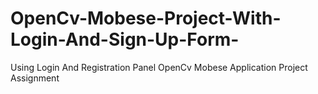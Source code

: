 # OpenCv-Mobese-Project-With-Login-And-Sign-Up-Form-
Using Login And Registration Panel OpenCv Mobese Application Project Assignment
